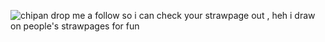  ![chipan](https://wankingwankitywanker.neocities.org/Themm.jpg)
 drop me a follow so i can check your strawpage out , heh i draw on people's strawpages for fun
<!--
**chipanyaoi/chipanyaoi** is a ✨ _special_ ✨ repository because its `README.md` (this file) appears on your GitHub profile.

Here are some ideas to get you started:

- 🔭 I’m currently working on ...
- 🌱 I’m currently learning ...
- 👯 I’m looking to collaborate on ...
- 🤔 I’m looking for help with ...
- 💬 Ask me about ...
- 📫 How to reach me: ...
- 😄 Pronouns: ...
- ⚡ Fun fact: ...
-->
